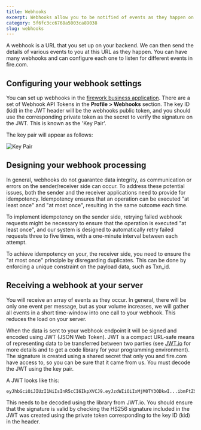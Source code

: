 ```yaml
---
title: Webhooks
excerpt: Webhooks allow you to be notified of events as they happen on your fire.com accounts. This is useful if you have systems that need to know when things happen on your account, such as payments or withdrawals.
category: 5f6fc3cc6768a5003ca89038
slug: webhooks
---
```

A webhook is a URL that you set up on your backend. We can then send the details of various events to you at this URL as they happen. You can have many webhooks and can configure each one to listen for different events in fire.com.

## Configuring your webhook settings

You can set up webhooks in the [firework business application](https://business.fire.com). There are a set of Webhook API Tokens in the **Profile > Webhooks** section. The key ID (kid) in the JWT header will be the webhooks public token, and you should use the corresponding private token as the secret to verify the signature on the JWT. This is known as the 'Key Pair'.

The key pair will appear as follows:

![Key Pair](https://files.readme.io/d366520fd6d1b18aa37254094859d381e6c35fcb3cf26db8d0bbbc5172161946-image.png)

## Designing your webhook processing

In general, webhooks do not guarantee data integrity, as communication or errors on the sender/receiver side can occur. To address these potential issues, both the sender and the receiver applications need to provide for idempotency. Idempotency ensures that an operation can be executed "at least once" and "at most once", resulting in the same outcome each time.

To implement idempotency on the sender side, retrying failed webhook requests might be necessary to ensure that the operation is executed "at least once", and our system is designed to automatically retry failed requests three to five times, with a one-minute interval between each attempt.

To achieve idempotency on your, the receiver side, you need to ensure the "at most once" principle by disregarding duplicates. This can be done by enforcing a unique constraint on the payload data, such as Txn_id.

## Receiving a webhook at your server

You will receive an array of events as they occur. In general, there will be only one event per message, but as your volume increases, we will gather all events in a short time-window into one call to your webhook. This reduces the load on your server.

When the data is sent to your webhook endpoint it will be signed and encoded using JWT (JSON Web Token). JWT is a compact URL-safe means of representing data to be transferred between two parties (see [JWT.io](https://jwt.io) for more details and to get a code library for your programming environment). The signature is created using a shared secret that only you and fire.com have access to, so you can be sure that it came from us. You must decode the JWT using the key pair.

A JWT looks like this:

```text
eyJhbGciOiJIUzI1NiIsInR5cCI6IkpXVCJ9.eyJzdWIiOiIxMjM0TY3ODkwI...ibmFtZSI6IkpvaG4gRG9lIiwiYWRtaW4iOnRydWV9.TJVA95OrM7E2cBab30RMHrHDcEfxjoYZgeFONFh7HgQ
```



This needs to be decoded using the library from JWT.io. You should ensure that the signature is valid by checking the HS256 signature included in the JWT was created using the private token corresponding to the key ID (kid) in the header.